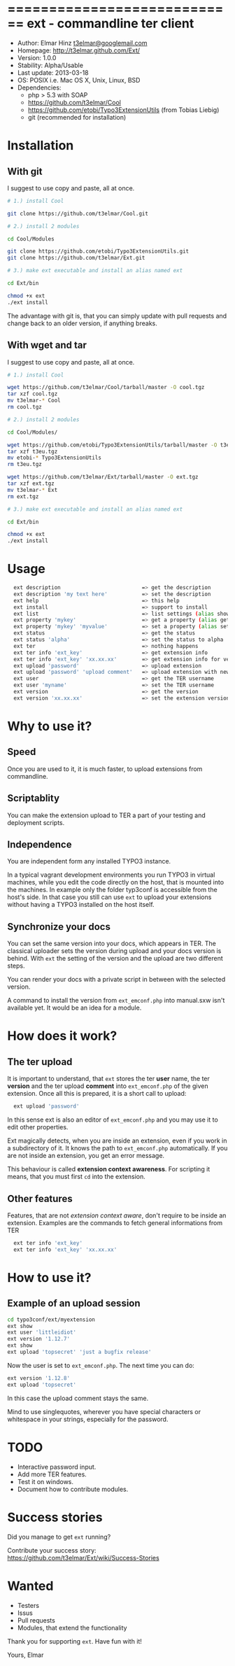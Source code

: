 ============================
ext - commandline ter client 
============================

 * Author: Elmar Hinz <t3elmar@googlemail.com>
 * Homepage: http://t3elmar.github.com/Ext/
 * Version: 1.0.0
 * Stability: Alpha/Usable
 * Last update: 2013-03-18
 * OS: POSIX i.e. Mac OS X, Unix, Linux, BSD
 * Dependencies: 
   * php > 5.3 with SOAP
   * https://github.com/t3elmar/Cool
   * https://github.com/etobi/Typo3ExtensionUtils (from Tobias Liebig)
   * git (recommended for installation)

Installation
============

With git
--------

I suggest to use copy and paste, all at once.

```sh
# 1.) install Cool

git clone https://github.com/t3elmar/Cool.git

# 2.) install 2 modules

cd Cool/Modules

git clone https://github.com/etobi/Typo3ExtensionUtils.git
git clone https://github.com/t3elmar/Ext.git

# 3.) make ext executable and install an alias named ext

cd Ext/bin

chmod +x ext
./ext install 
```

The advantage with git is, that you can simply update with pull requests
and change back to an older version, if anything breaks.

With wget and tar
-----------------

I suggest to use copy and paste, all at once.

```sh
# 1.) install Cool

wget https://github.com/t3elmar/Cool/tarball/master -O cool.tgz
tar xzf cool.tgz
mv t3elmar-* Cool
rm cool.tgz

# 2.) install 2 modules

cd Cool/Modules/

wget https://github.com/etobi/Typo3ExtensionUtils/tarball/master -O t3eu.tgz
tar xzf t3eu.tgz 
mv etobi-* Typo3ExtensionUtils
rm t3eu.tgz

wget https://github.com/t3elmar/Ext/tarball/master -O ext.tgz
tar xzf ext.tgz
mv t3elmar-* Ext
rm ext.tgz

# 3.) make ext executable and install an alias named ext

cd Ext/bin

chmod +x ext
./ext install
```

Usage
=====

```sh
  ext description                          => get the description
  ext description 'my text here'           => set the description
  ext help                                 => this help
  ext install                              => support to install
  ext list                                 => list settings (alias show, info)
  ext property 'mykey'                     => get a property (alias get)
  ext property 'mykey' 'myvalue'           => set a property (alias set)
  ext status                               => get the status
  ext status 'alpha'                       => set the status to alpha
  ext ter                                  => nothing happens
  ext ter info 'ext_key'                   => get extension info
  ext ter info 'ext_key' 'xx.xx.xx'        => get extension info for version xx.xx.xx
  ext upload 'password'                    => upload extension
  ext upload 'password' 'upload comment'   => upload extension with new comment
  ext user                                 => get the TER username
  ext user 'myname'                        => set the TER username
  ext version                              => get the version
  ext version 'xx.xx.xx'                   => set the extension version xx.xx.xx
```

Why to use it?
===============

Speed
-----

Once you are used to it, it is much faster, to upload extensions from commandline.

Scriptablity
------------

You can make the extension upload to TER a part of your testing and deployment scripts.

Independence
------------

You are independent form any installed TYPO3 instance.

In a typical vagrant development environments you run TYPO3 in virtual machines, 
while you edit the code directly on the host, that is mounted into the machines.
In example only the folder typ3conf is accessible from the host's side.
In that case you still can use `ext` to upload your extensions without having a 
TYPO3 installed on the host itself.

Synchronize your docs
---------------------

You can set the same version into your docs, which appears in TER. The classical
uploader sets the version during upload and your docs version is behind. With
`ext` the setting of the version and the upload are two different steps. 

You can render your docs with a private script in between with the selected version.

A command to install the version from `ext_emconf.php` into manual.sxw isn't available 
yet. It would be an idea for a module.

How does it work?
=================

The ter upload
--------------

It is important to understand, that `ext` stores the ter **user** name, 
the ter **version** and the ter upload **comment** into `ext_emconf.php` 
of the given extension.  Once all this is prepared, it is a short call to upload:

```sh
  ext upload 'password'
```

In this sense ext is also an editor of `ext_emconf.php` and you may use it 
to edit other properties.

Ext magically detects, when you are inside an extension, even if you work in 
a subdirectory of it. It knows the path to `ext_emconf.php` automatically. 
If you are not inside an extension, you get an error message. 

This behaviour is called **extension context awareness**.
For scripting it means, that you must first `cd` into the extension.

Other features
--------------

Features, that are not *extension context aware*, don't require to be inside an extension.
Examples are the commands to fetch general informations from TER
	
```sh
  ext ter info 'ext_key'
  ext ter info 'ext_key' 'xx.xx.xx'
```

How to use it?
==============

Example of an upload session
----------------------------

```sh
cd typo3conf/ext/myextension
ext show
ext user 'littleidiot'
ext version '1.12.7'
ext show
ext upload 'topsecret' 'just a bugfix release'
```

Now the user is set to `ext_emconf.php`. The next time you can do:

```sh
ext version '1.12.8'
ext upload 'topsecret'
```

In this case the upload comment stays the same.

Mind to use singlequotes, wherever you have special characters 
or whitespace in your strings, especially for the password.

TODO
====

  * Interactive password input.
  * Add more TER features.
  * Test it on windows.
  * Document how to contribute modules.
	
Success stories
===============

Did you manage to get `ext` running?

Contribute your success story: https://github.com/t3elmar/Ext/wiki/Success-Stories

Wanted
======

  * Testers
  * Issus
  * Pull requests
  * Modules, that extend the functionality 

 
Thank you for supporting `ext`. Have fun with it!

Yours, Elmar



